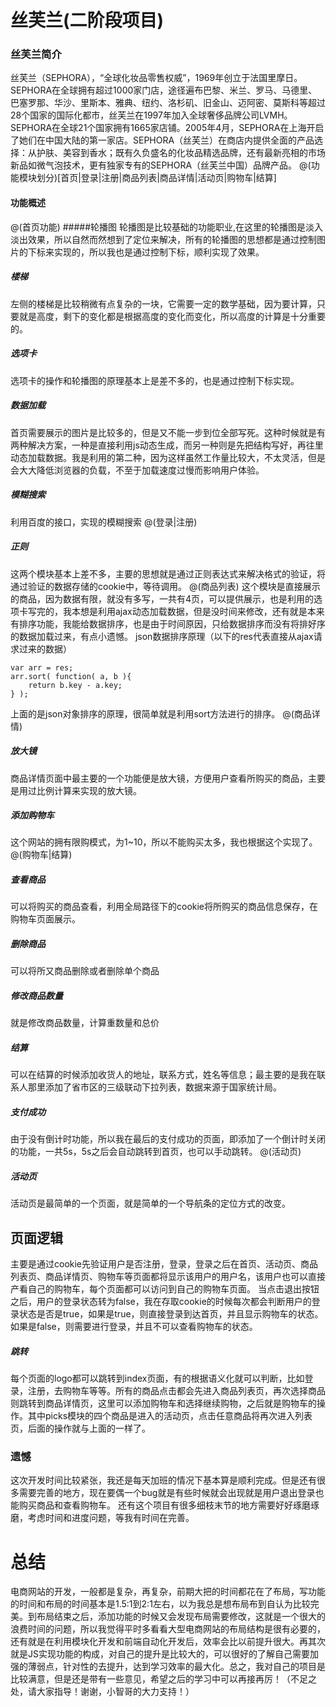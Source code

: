 # 丝芙兰(二阶段项目)
### 丝芙兰简介
丝芙兰（SEPHORA），“全球化妆品零售权威”，1969年创立于法国里摩日。SEPHORA在全球拥有超过1000家门店，途径遍布巴黎、米兰、罗马、马德里、巴塞罗那、华沙、里斯本、雅典、纽约、洛杉矶、旧金山、迈阿密、莫斯科等超过28个国家的国际化都市，丝芙兰在1997年加入全球奢侈品牌公司LVMH。SEPHORA在全球21个国家拥有1665家店铺。2005年4月，SEPHORA在上海开启了她们在中国大陆的第一家店。SEPHORA（丝芙兰）在商店内提供全面的产品选择：从护肤、美容到香水；既有久负盛名的化妆品精选品牌，还有最新亮相的市场新品如微气泡技术，更有独家专有的SEPHORA（丝芙兰中国）品牌产品。
@(功能模块划分)[首页|登录|注册|商品列表|商品详情|活动页|购物车|结算]
#### 功能概述
@(首页功能)
#####轮播图
轮播图是比较基础的功能职业,在这里的轮播图是淡入淡出效果，所以自然而然想到了定位来解决，所有的轮播图的思想都是通过控制图片的下标来实现的，所以我也是通过控制下标，顺利实现了效果。
#####  楼梯
左侧的楼梯是比较稍微有点复杂的一块，它需要一定的数学基础，因为要计算，只要就是高度，剩下的变化都是根据高度的变化而变化，所以高度的计算是十分重要的。
##### 选项卡
选项卡的操作和轮播图的原理基本上是差不多的，也是通过控制下标实现。
##### 数据加载
首页需要展示的图片是比较多的，但是又不能一步到位全部写死。这种时候就是有两种解决方案，一种是直接利用js动态生成，而另一种则是先把结构写好，再往里动态加载数据。我是利用的第二种，因为这样虽然工作量比较大，不太灵活，但是会大大降低浏览器的负载，不至于加载速度过慢而影响用户体验。
##### 模糊搜索
利用百度的接口，实现的模糊搜索
@(登录|注册)
##### 正则
这两个模块基本上差不多，主要的思想就是通过正则表达式来解决格式的验证，将通过验证的数据存储的cookie中，等待调用。
@(商品列表)
这个模块是直接展示的商品，因为数据有限，就没有多写，一共有4页，可以提供展示，也是利用的选项卡写完的，我本想是利用ajax动态加载数据，但是没时间来修改，还有就是本来有排序功能，我能给数据排序，也是由于时间原因，只给数据排序而没有将排好序的数据加载过来，有点小遗憾。
json数据排序原理（以下的res代表直接从ajax请求过来的数据）
```
var arr = res;
arr.sort( function( a, b ){
	return b.key - a.key;
} );
``` 
上面的是json对象排序的原理，很简单就是利用sort方法进行的排序。
@(商品详情)
##### 放大镜
商品详情页面中最主要的一个功能便是放大镜，方便用户查看所购买的商品，主要是用过比例计算来实现的放大镜。
##### 添加购物车
这个网站的拥有限购模式，为1~10，所以不能购买太多，我也根据这个实现了。
@(购物车|结算)
##### 查看商品
可以将购买的商品查看，利用全局路径下的cookie将所购买的商品信息保存，在购物车页面展示。
##### 删除商品
可以将所又商品删除或者删除单个商品
##### 修改商品数量
就是修改商品数量，计算重数量和总价
##### 结算
可以在结算的时候添加收货人的地址，联系方式，姓名等信息；最主要的是我在联系人那里添加了省市区的三级联动下拉列表，数据来源于国家统计局。
##### 支付成功
由于没有倒计时功能，所以我在最后的支付成功的页面，即添加了一个倒计时关闭的功能，一共5s，5s之后会自动跳转到首页，也可以手动跳转。
@(活动页)
##### 活动页
活动页是最简单的一个页面，就是简单的一个导航条的定位方式的改变。
## 页面逻辑
主要是通过cookie先验证用户是否注册，登录，登录之后在首页、活动页、商品列表页、商品详情页、购物车等页面都将显示该用户的用户名，该用户也可以直接产看自己的购物车，每个页面都可以访问到自己的购物车页面。
当点击退出按钮之后，用户的登录状态转为false，我在存取cookie的时候每次都会判断用户的登录状态是否是true，如果是true，则直接登录到达首页，并且显示购物车的状态。如果是false，则需要进行登录，并且不可以查看购物车的状态。
##### 跳转
每个页面的logo都可以跳转到index页面，有的根据语义化就可以判断，比如登录，注册，去购物车等等。所有的商品点击都会先进入商品列表页，再次选择商品则跳转到商品详情页，这里可以添加购物车和选择继续购物，之后就是购物车的操作。其中picks模块的四个商品是进入的活动页，点击任意商品将再次进入列表页，后面的操作就与上面的一样了。
### 遗憾
这次开发时间比较紧张，我还是每天加班的情况下基本算是顺利完成。但是还有很多需要完善的地方，现在要偶一个bug就是有些时候就会出现就是用户退出登录也能购买商品和查看购物车。
还有这个项目有很多细枝末节的地方需要好好琢磨琢磨，考虑时间和进度问题，等我有时间在完善。
# 总结
电商网站的开发，一般都是复杂，再复杂，前期大把的时间都花在了布局，写功能的时间和布局的时间基本是1.5:1到2:1左右，以为我总是想布局布到自认为比较完美。到布局结束之后，添加功能的时候又会发现布局需要修改，这就是一个很大的浪费时间的问题，所以我觉得平时多看看大型电商网站的布局结构是很有必要的，还有就是在利用模块化开发和前端自动化开发后，效率会比以前提升很大。再其次就是JS实现功能的构成，对自己的提升是比较大的，可以很好的了解自己需要加强的薄弱点，针对性的去提升，达到学习效率的最大化。总之，我对自己的项目是比较满意，但是还是带有一些意见，希望之后的学习中可以再接再厉！（不足之处，请大家指导！谢谢，小智哥的大力支持！）